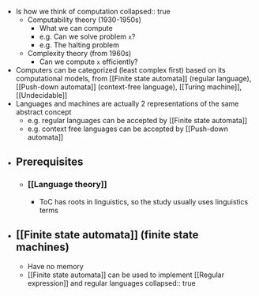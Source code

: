 - Is how we think of computation
  collapsed:: true
	- Computability theory (1930-1950s)
		- What we can compute
		- e.g. Can we solve problem `x`?
		- e.g. The halting problem
	- Complexity theory (from 1960s)
		- Can we compute `x` efficiently?
- Computers can be categorized (least complex first) based on its computational models, from [[Finite state automata]] (regular language), [[Push-down automata]] (context-free language), [[Turing machine]], [[Undecidable]]
- Languages and machines are actually 2 representations of the same abstract concept
	- e.g. regular languages can be accepted by [[Finite state automata]]
	- e.g. context free languages can be accepted by [[Push-down automata]]
- ## Prerequisites
	- ### [[Language theory]]
		- ToC has roots in linguistics, so the study usually uses linguistics terms
- ## [[Finite state automata]] (finite state machines)
	- Have no memory
	- [[Finite state automata]] can be used to implement [[Regular expression]] and regular languages
	  collapsed:: true